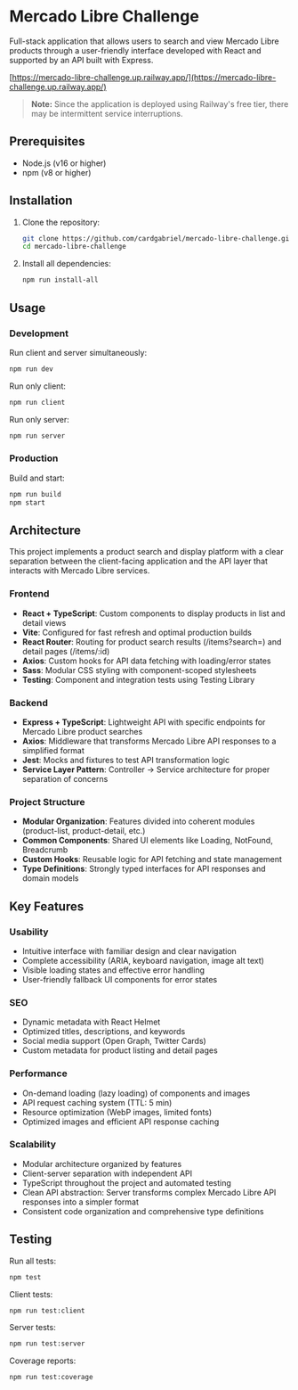 # Mercado Libre Challenge

Full-stack application that allows users to search and view Mercado Libre products through a user-friendly interface developed with React and supported by an API built with Express.

[https://mercado-libre-challenge.up.railway.app/](https://mercado-libre-challenge.up.railway.app/)

> **Note:** Since the application is deployed using Railway's free tier, there may be intermittent service interruptions.

## Prerequisites

- Node.js (v16 or higher)
- npm (v8 or higher)

## Installation

1. Clone the repository:

   ```bash
   git clone https://github.com/cardgabriel/mercado-libre-challenge.git
   cd mercado-libre-challenge
   ```

2. Install all dependencies:
   ```bash
   npm run install-all
   ```

## Usage

### Development

Run client and server simultaneously:

```bash
npm run dev
```

Run only client:

```bash
npm run client
```

Run only server:

```bash
npm run server
```

### Production

Build and start:

```bash
npm run build
npm start
```

## Architecture

This project implements a product search and display platform with a clear separation between the client-facing application and the API layer that interacts with Mercado Libre services.

### Frontend

- **React + TypeScript**: Custom components to display products in list and detail views
- **Vite**: Configured for fast refresh and optimal production builds
- **React Router**: Routing for product search results (/items?search=) and detail pages (/items/:id)
- **Axios**: Custom hooks for API data fetching with loading/error states
- **Sass**: Modular CSS styling with component-scoped stylesheets
- **Testing**: Component and integration tests using Testing Library

### Backend

- **Express + TypeScript**: Lightweight API with specific endpoints for Mercado Libre product searches
- **Axios**: Middleware that transforms Mercado Libre API responses to a simplified format
- **Jest**: Mocks and fixtures to test API transformation logic
- **Service Layer Pattern**: Controller → Service architecture for proper separation of concerns

### Project Structure

- **Modular Organization**: Features divided into coherent modules (product-list, product-detail, etc.)
- **Common Components**: Shared UI elements like Loading, NotFound, Breadcrumb
- **Custom Hooks**: Reusable logic for API fetching and state management
- **Type Definitions**: Strongly typed interfaces for API responses and domain models

## Key Features

### Usability

- Intuitive interface with familiar design and clear navigation
- Complete accessibility (ARIA, keyboard navigation, image alt text)
- Visible loading states and effective error handling
- User-friendly fallback UI components for error states

### SEO

- Dynamic metadata with React Helmet
- Optimized titles, descriptions, and keywords
- Social media support (Open Graph, Twitter Cards)
- Custom metadata for product listing and detail pages

### Performance

- On-demand loading (lazy loading) of components and images
- API request caching system (TTL: 5 min)
- Resource optimization (WebP images, limited fonts)
- Optimized images and efficient API response caching

### Scalability

- Modular architecture organized by features
- Client-server separation with independent API
- TypeScript throughout the project and automated testing
- Clean API abstraction: Server transforms complex Mercado Libre API responses into a simpler format
- Consistent code organization and comprehensive type definitions

## Testing

Run all tests:

```bash
npm test
```

Client tests:

```bash
npm run test:client
```

Server tests:

```bash
npm run test:server
```

Coverage reports:

```bash
npm run test:coverage
```
